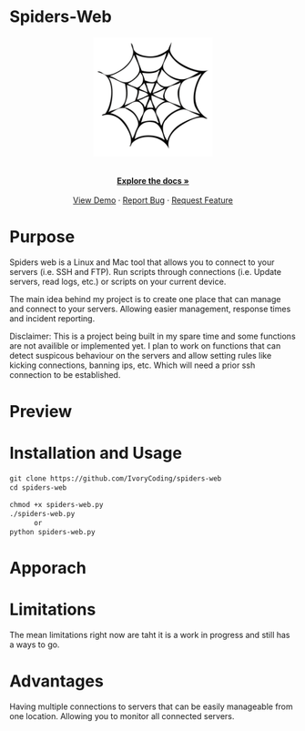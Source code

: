 # Spiders-Web
<!-- Project Logo will go here -->
<!-- Project cool buttons such as languages etc. here -->
<div align="center">
  <a href="https://github.com/github_username/repo_name">
    <img src="logo.png" alt="Logo" width="210" height="210">
  </a>
</div>

<p align="center">
    <br />
    <a href="https://github.com/IvoryCoding/spiders-web"><strong>Explore the docs »</strong></a>
    <br />
    <br />
    <a href="https://github.com/IvoryCoding/spiders-web">View Demo</a>
    ·
    <a href="https://github.com/IvoryCoding/spiders-web/issues">Report Bug</a>
    ·
    <a href="https://github.com/IvoryCoding/spiders-web/issues">Request Feature</a>
</p>

# Purpose
Spiders web is a Linux and Mac tool that allows you to connect to your servers (i.e. SSH and FTP). Run scripts through connections (i.e. Update servers, read logs, etc.) or scripts on your current device.

The main idea behind my project is to create one place that can manage and connect to your servers. Allowing easier management, response times and incident reporting.

Disclaimer: This is a project being built in my spare time and some functions are not availible or implemented yet. I plan to work on functions that can detect suspicous behaviour on the servers and allow setting rules like kicking connections, banning ips, etc. Which will need a prior ssh connection to be established.

# Preview

<!-- image will go here of the preview for the application -->

# Installation and Usage

```
git clone https://github.com/IvoryCoding/spiders-web
cd spiders-web
```
```
chmod +x spiders-web.py
./spiders-web.py
      or
python spiders-web.py
```

# Apporach
<!-- An image for approach and how connections are established -->

# Limitations
The mean limitations right now are taht it is a work in progress and still has a ways to go.

# Advantages
Having multiple connections to servers that can be easily manageable from one location. Allowing you to monitor all connected servers.
